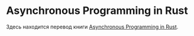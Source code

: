# Asynchronous Programming in Rust

Здесь находится перевод книги [Asynchronous Programming in Rust](https://github.com/rust-lang/async-book).

